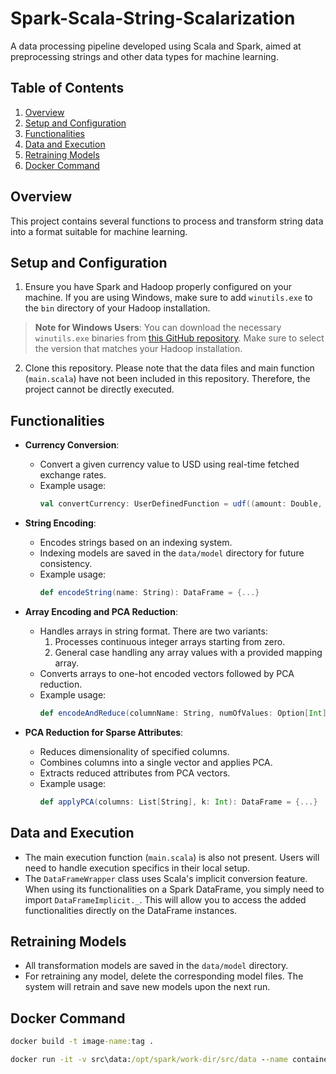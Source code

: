 # Spark-Scala-String-Scalarization

A data processing pipeline developed using Scala and Spark, aimed at preprocessing strings and other data types for machine learning.

## Table of Contents

1. [Overview](#overview)
2. [Setup and Configuration](#setup-and-configuration)
3. [Functionalities](#functionalities)
4. [Data and Execution](#data-and-execution)
5. [Retraining Models](#retraining-models)
6. [Docker Command](#docker-command)

## Overview

This project contains several functions to process and transform string data into a format suitable for machine learning.

## Setup and Configuration

1. Ensure you have Spark and Hadoop properly configured on your machine. If you are using Windows, make sure to add `winutils.exe` to the `bin` directory of your Hadoop installation. 

> **Note for Windows Users**: You can download the necessary `winutils.exe` binaries from [this GitHub repository](https://github.com/steveloughran/winutils). Make sure to select the version that matches your Hadoop installation.
2. Clone this repository. Please note that the data files and main function (`main.scala`) have not been included in this repository. Therefore, the project cannot be directly executed.

## Functionalities

- **Currency Conversion**:
    - Convert a given currency value to USD using real-time fetched exchange rates.
    - Example usage:
      ```scala
      val convertCurrency: UserDefinedFunction = udf((amount: Double, currency: String) => {...}
      ```

- **String Encoding**:
    - Encodes strings based on an indexing system.
    - Indexing models are saved in the `data/model` directory for future consistency.
    - Example usage:
      ```scala
      def encodeString(name: String): DataFrame = {...}
      ```

- **Array Encoding and PCA Reduction**:
    - Handles arrays in string format. There are two variants:
        1. Processes continuous integer arrays starting from zero.
        2. General case handling any array values with a provided mapping array.
    - Converts arrays to one-hot encoded vectors followed by PCA reduction.
    - Example usage:
      ```scala
      def encodeAndReduce(columnName: String, numOfValues: Option[Int] = None, mappingArray: Option[Array[String]] = None): DataFrame = {...}
      ```

- **PCA Reduction for Sparse Attributes**:
    - Reduces dimensionality of specified columns.
    - Combines columns into a single vector and applies PCA.
    - Extracts reduced attributes from PCA vectors.
    - Example usage:
      ```scala
      def applyPCA(columns: List[String], k: Int): DataFrame = {...}
      ```

## Data and Execution

- The main execution function (`main.scala`) is also not present. Users will need to handle execution specifics in their local setup.
- The `DataFrameWrapper` class uses Scala's implicit conversion feature. When using its functionalities on a Spark DataFrame, you simply need to import `DataFrameImplicit._`. This will allow you to access the added functionalities directly on the DataFrame instances.

## Retraining Models

- All transformation models are saved in the `data/model` directory.
- For retraining any model, delete the corresponding model files. The system will retrain and save new models upon the next run.

## Docker Command

```cmd
docker build -t image-name:tag .
```

```cmd
docker run -it -v src\data:/opt/spark/work-dir/src/data --name container-name image-name:tag 
```
